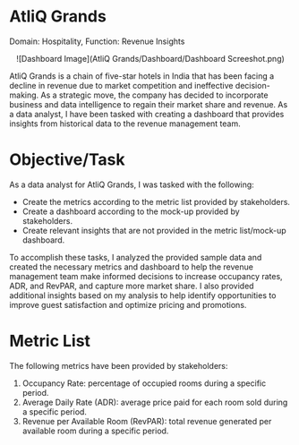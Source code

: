 # AtliQ Grands 

Domain:  Hospitality, Function: Revenue Insights


<p align="center">
 ![Dashboard Image](AtliQ Grands/Dashboard/Dashboard Screeshot.png)


AtliQ Grands is a chain of five-star hotels in India that has been facing a decline in revenue due to market competition and ineffective decision-making. As a strategic move, the company has decided to incorporate business and data intelligence to regain their market share and revenue. As a data analyst, I have been tasked with creating a dashboard that provides insights from historical data to the revenue management team.


# Objective/Task

As a data analyst for AtliQ Grands, I was tasked with the following:

- Create the metrics according to the metric list provided by stakeholders.
- Create a dashboard according to the mock-up provided by stakeholders.
- Create relevant insights that are not provided in the metric list/mock-up dashboard.

To accomplish these tasks, I analyzed the provided sample data and created the necessary metrics and dashboard to help the revenue management team make informed decisions to increase occupancy rates, ADR, and RevPAR, and capture more market share. I also provided additional insights based on my analysis to help identify opportunities to improve guest satisfaction and optimize pricing and promotions.

# Metric List
The following metrics have been provided by stakeholders:

1) Occupancy Rate: percentage of occupied rooms during a specific period.
2) Average Daily Rate (ADR): average price paid for each room sold during a specific period.
3) Revenue per Available Room (RevPAR): total revenue generated per available room during a specific period.
